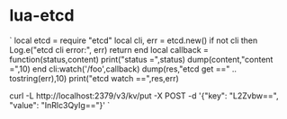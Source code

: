 # lua-etcd

`
local etcd = require "etcd"
local cli, err = etcd.new()
if not cli then
    Log.e("etcd cli error:", err)
    return
end
local callback = function(status,content)
    print("status =",status)
    dump(content,"content =",10)
end
cli:watch('/foo',callback)
dump(res,"etcd get ==" .. tostring(err),10)
print("etcd watch ==",res,err)

<!-- set 设置 -->
curl -L http://localhost:2379/v3/kv/put   -X POST -d '{"key": "L2Zvbw==", "value": "InRlc3QyIg=="}'
`